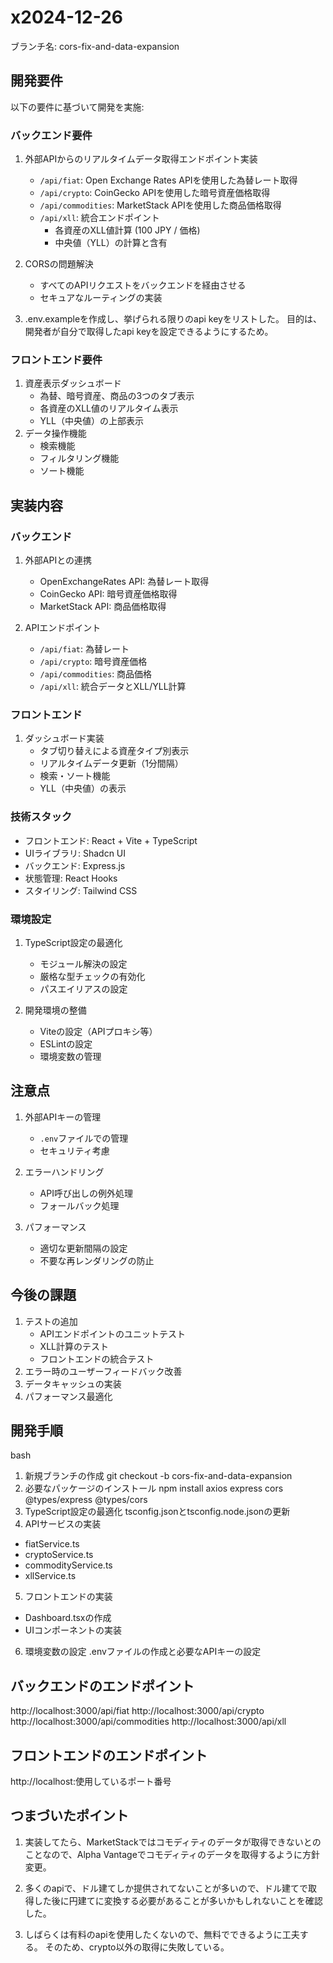 # x2024-12-26

ブランチ名: cors-fix-and-data-expansion

## 開発要件
以下の要件に基づいて開発を実施:

### バックエンド要件
1. 外部APIからのリアルタイムデータ取得エンドポイント実装
   - `/api/fiat`: Open Exchange Rates APIを使用した為替レート取得
   - `/api/crypto`: CoinGecko APIを使用した暗号資産価格取得
   - `/api/commodities`: MarketStack APIを使用した商品価格取得
   - `/api/xll`: 統合エンドポイント
     - 各資産のXLL値計算 (100 JPY / 価格)
     - 中央値（YLL）の計算と含有

2. CORSの問題解決
   - すべてのAPIリクエストをバックエンドを経由させる
   - セキュアなルーティングの実装

3. .env.exampleを作成し、挙げられる限りのapi keyをリストした。
   目的は、開発者が自分で取得したapi keyを設定できるようにするため。

### フロントエンド要件
1. 資産表示ダッシュボード
   - 為替、暗号資産、商品の3つのタブ表示
   - 各資産のXLL値のリアルタイム表示
   - YLL（中央値）の上部表示
2. データ操作機能
   - 検索機能
   - フィルタリング機能
   - ソート機能

## 実装内容

### バックエンド
1. 外部APIとの連携
   - OpenExchangeRates API: 為替レート取得
   - CoinGecko API: 暗号資産価格取得
   - MarketStack API: 商品価格取得

2. APIエンドポイント
   - `/api/fiat`: 為替レート
   - `/api/crypto`: 暗号資産価格
   - `/api/commodities`: 商品価格
   - `/api/xll`: 統合データとXLL/YLL計算

### フロントエンド
1. ダッシュボード実装
   - タブ切り替えによる資産タイプ別表示
   - リアルタイムデータ更新（1分間隔）
   - 検索・ソート機能
   - YLL（中央値）の表示

### 技術スタック
- フロントエンド: React + Vite + TypeScript
- UIライブラリ: Shadcn UI
- バックエンド: Express.js
- 状態管理: React Hooks
- スタイリング: Tailwind CSS

### 環境設定
1. TypeScript設定の最適化
   - モジュール解決の設定
   - 厳格な型チェックの有効化
   - パスエイリアスの設定

2. 開発環境の整備
   - Viteの設定（APIプロキシ等）
   - ESLintの設定
   - 環境変数の管理

## 注意点
1. 外部APIキーの管理
   - `.env`ファイルでの管理
   - セキュリティ考慮

2. エラーハンドリング
   - API呼び出しの例外処理
   - フォールバック処理

3. パフォーマンス
   - 適切な更新間隔の設定
   - 不要な再レンダリングの防止

## 今後の課題
1. テストの追加
   - APIエンドポイントのユニットテスト
   - XLL計算のテスト
   - フロントエンドの統合テスト
2. エラー時のユーザーフィードバック改善
3. データキャッシュの実装
4. パフォーマンス最適化

## 開発手順
bash
1. 新規ブランチの作成
git checkout -b cors-fix-and-data-expansion
2. 必要なパッケージのインストール
npm install axios express cors @types/express @types/cors
3. TypeScript設定の最適化
tsconfig.jsonとtsconfig.node.jsonの更新
4. APIサービスの実装
- fiatService.ts
- cryptoService.ts
- commodityService.ts
- xllService.ts
5. フロントエンドの実装
- Dashboard.tsxの作成
- UIコンポーネントの実装
6. 環境変数の設定
.envファイルの作成と必要なAPIキーの設定

## バックエンドのエンドポイント
http://localhost:3000/api/fiat
http://localhost:3000/api/crypto
http://localhost:3000/api/commodities
http://localhost:3000/api/xll

## フロントエンドのエンドポイント
http://localhost:使用しているポート番号

## つまづいたポイント
1. 実装してたら、MarketStackではコモディティのデータが取得できないとのことなので、Alpha Vantageでコモディティのデータを取得するように方針変更。

2. 多くのapiで、ドル建てしか提供されてないことが多いので、ドル建てで取得した後に円建てに変換する必要があることが多いかもしれないことを確認した。

3. しばらくは有料のapiを使用したくないので、無料でできるように工夫する。
そのため、crypto以外の取得に失敗している。
